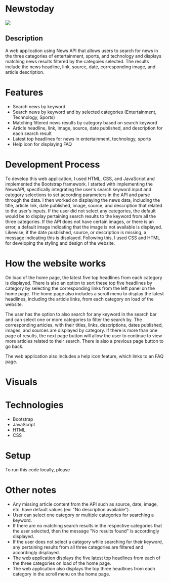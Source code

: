 # Newstoday
![](images/newstodayhomepage.PNG)



## Description ##
A web application using News API that allows users to search for news in the three categories of entertainment, sports, and technology and displays matching news results filtered by the categoies selected. The results include the news headline, link, source, date, corresponding image, and article description. 

# Features
- Search news by keyword 
- Search news by keyword and by selected categories (Entertainment, Technology, Sports)
- Matching filtered news results by category based on search keyword
- Article headline, link, image, source, date published, and description for each search result
- Latest top headlines for news in entertainment, technology, sports
- Help icon for displaying FAQ


# Development Process
To develop this web application, I used HTML, CSS, and JavaScript and implemented the Bootstrap framework. I started with implementing the NewsAPI, specifically integrating the user's search keyword input and category selections to set according parameters in the API and parse through the data. I then worked on displaying the news data, including the title, article link, date published, image, source, and description that related to the user's inputs. If the user did not select any categories, the default would be to display pertaining search results to the keyword from all the three categories. If the API does not have certain images, or there is an error, a default image indicating that the image is not available is displayed. Likewise, if the date pusblished, source, or description is missing, a message indicating this is displayed. Following this, I used CSS and HTML for developing the styling and design of the website. 

# How the website works
On load of the home page, the latest five top headlines from each category is displayed. There is also an option to sort these top five headlines by category by selecting the corresponding links from the left panel on the home page. The home page also includes a scroll menu to display the latest headlines, including the article links, from each category on load of the website. 

The user has the option to also search for any keyword in the search bar and can select one or more categories to filter the search by. The corresponding articles, with their titles, links, descriptions, dates published, images, and sources are displayed by category. If there is more than one page of results, the next page button will allow the user to continue to view more articles related to their search. There is also a previous page button to go back. 


The web application also includes a help icon feature, which links to an FAQ page. 

# Visuals




# Technologies
- Bootstrap
- JavaScript
- HTML
- CSS


# Setup
To run this code locally, please 


# Other notes
- Any missing article content from the API such as source, date, image, etc. have default values (ex: "No description available").
- User can select one category or multiple categories for searching a keyword.
- If there are no matching search results in the respective categories that the user selected, then the message "No results found" is accordingly displayed.
- If the user does not select a category while searching for their keyword, any pertaining results from all three categories are filtered and accordingly displayed.
- The web application displays the five latest top headlines from each of the three categories on load of the home page.
- The web application also displays the top three headlines from each category in the scroll menu on the home page.

